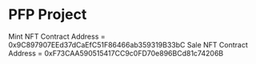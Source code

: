 # PFP Project

Mint NFT Contract Address = 0x9C897907EEd37dCaEfC51F86466ab359319B33bC
Sale NFT Contract Address = 0xF73CAA590515417CC9c0FD70e896BCd81c74206B
